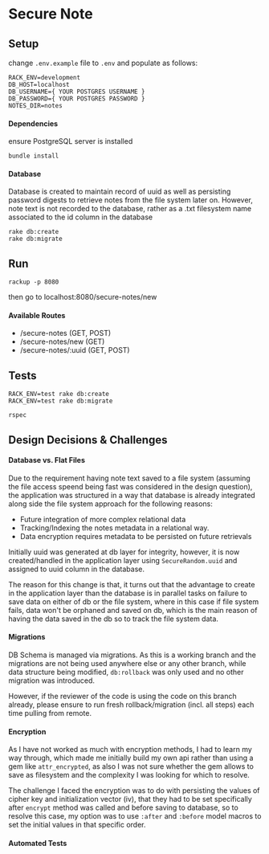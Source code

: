 # Secure Note

## Setup

change `.env.example` file to `.env` and populate as follows:

```dotenv
RACK_ENV=development
DB_HOST=localhost
DB_USERNAME={ YOUR POSTGRES USERNAME }
DB_PASSWORD={ YOUR POSTGRES PASSWORD }
NOTES_DIR=notes
``` 

#### Dependencies

ensure PostgreSQL server is installed

```shell
bundle install
```

#### Database

Database is created to maintain record of uuid as well as persisting password digests to retrieve notes from the file system later on.
However, note text is not recorded to the database, rather as a .txt filesystem name associated to the id column in the database

```shell 
rake db:create
rake db:migrate
```

## Run

```shell
rackup -p 8080
```

then go to localhost:8080/secure-notes/new

#### Available Routes

- /secure-notes (GET, POST)
- /secure-notes/new (GET)
- /secure-notes/:uuid (GET, POST)

## Tests

``` 
RACK_ENV=test rake db:create
RACK_ENV=test rake db:migrate
```

```shell
rspec
```

## Design Decisions & Challenges

#### Database vs. Flat Files

Due to the requirement having note text saved to a file system 
(assuming the file access speend being fast was considered in the design question), 
the application was structured in a way that database is already integrated 
along side the file system approach for the following reasons:

- Future integration of more complex relational data
- Tracking/Indexing the notes metadata in a relational way.
- Data encryption requires metadata to be persisted on future retrievals

Initially uuid was generated at db layer for integrity, 
however, it is now created/handled in the application layer using `SecureRandom.uuid` 
and assigned to uuid column in the database.

The reason for this change is that, it turns out that the advantage 
to create in the application layer than the database is in parallel tasks on 
failure to save data on either of db or the file system, where in this case if 
file system fails, data won't be orphaned and saved on db, which is the main 
reason of having the data saved in the db so to track the file system data.

#### Migrations

DB Schema is managed via migrations. As this is a working branch and 
the migrations are not being used anywhere else or any other branch, 
while data structure being modified, `db:rollback` was only used and 
no other migration was introduced. 

However, if the reviewer of the code is using the code on this branch already, 
please ensure to run fresh rollback/migration (incl. all steps) 
each time pulling from remote.

#### Encryption

As I have not worked as much with encryption methods, 
I had to learn my way through, which made me initially
build my own api rather than using a gem like `attr_encrypted`, 
as also I was not sure whether the gem allows to save as filesystem and the complexity
I was looking for which to resolve.

The challenge I faced the encryption was to do with persisting the values of 
cipher key and initialization vector (iv), that they had to be set specifically
after `encrypt` method was called and before saving to database, so to resolve this
case, my option was to use `:after` and `:before` model macros to set the initial values
in that specific order.

#### Automated Tests

